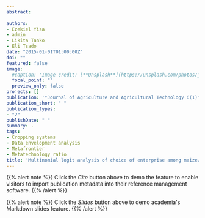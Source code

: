 ```yaml
---
abstract:
 
authors:
- Ezekiel Yisa
- admin
- Likita Tanko
- Eli Tsado
date: "2015-01-01T01:00:00Z"
doi: ""
featured: false
image:
  #caption: 'Image credit: [**Unsplash**](https://unsplash.com/photos/jdD8gXaTZsc)'
  focal_point: ""
  preview_only: false
projects: []
publication: '*Journal of Agriculture and Agricultural Technology 6(1)*:27-38'
publication_short: " "
publication_types:
- "2"
publishDate: " "
summary: .
tags:
- Cropping systems
- Data envelopment analysis
- Metafrontier
- Metatechnology ratio 
title: 'Multinomial logit analysis of choice of enterprise among maize/sorghum based cropping systems in Niger State, Nigeria'
---
```

{{% alert note %}}
Click the *Cite* button above to demo the feature to enable visitors to import publication metadata into their reference management software.
{{% /alert %}}

{{% alert note %}}
Click the *Slides* button above to demo academia's Markdown slides feature.
{{% /alert %}}
